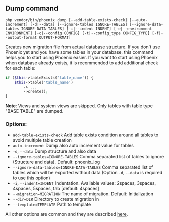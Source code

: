 ## Dump command
`php vendor/bin/phoenix dump [--add-table-exists-check] [--auto-increment] [-d|--data] [--ignore-tables IGNORE-TABLES] [--ignore-data-tables IGNORE-DATA-TABLES] [-i|--indent INDENT] [-e|--environment ENVIRONMENT] [-c|--config CONFIG] [-t|--config_type CONFIG_TYPE] [-f|--output-format OUTPUT-FORMAT]`

Creates new migration file from actual database structure. If you don't use Phoenix yet and you have some tables in your database, this command helps you to start using Phoenix easier.
If you want to start using Phoenix when database already exists, it is recommended to add additional check for each table:
```php
if ($this->tableExists('table_name')) {
    $this->table('table_name')
        -> ...
        ->create();
}
``` 

**Note**: Views and system views are skipped. Only tables with table type "BASE TABLE" are dumped.

### Options:
- `add-table-exists-check` Add table exists condition around all tables to avoid multiple table creation
- `auto-increment` Dump also auto increment value for tables
- `-d`, `--data` Dump structure and also data
- `--ignore-tables=IGNORE-TABLES` Comma separated list of tables to ignore (Structure and data). Default: phoenix_log
- `--ignore-data-tables=IGNORE-DATA-TABLES` Comma separated list of tables which will be exported without data (Option `-d`, `--data` is required to use this option)
- `-i`, `--indent=INDENT` Indentation. Available values: 2spaces, 3spaces, 4spaces, 5spaces, tab [default: 4spaces]
- `--migration=MIGRATION` The name of migration. Default: Initialization
- `--dir=DIR` Directory to create migration in
- `--template=TEMPLATE` Path to template

All other options are common and they are described [here](index.md).
